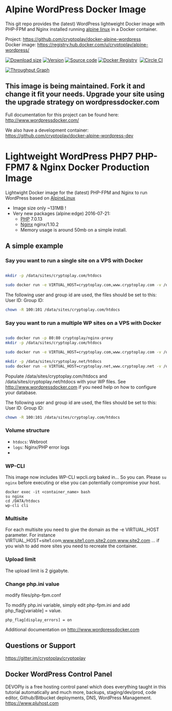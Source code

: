Alpine WordPress Docker Image
=======

This git repo provides the (latest) WordPress lightweight Docker image with PHP-FPM and Nginx installed
running [alpine linux](https://alpinelinux.org/) in a Docker container.

Project:            https://github.com/cryptoplay/docker-alpine-wordpress<br/>
Docker image:       https://registry.hub.docker.com/u/cryptoplay/alpine-wordpress/<br/>

[![Download size](https://images.microbadger.com/badges/image/cryptoplay/alpine-wordpress.svg)](http://microbadger.com/images/cryptoplay/alpine-wordpress "View on microbadger.com")
[![Version](https://images.microbadger.com/badges/version/cryptoplay/alpine-wordpress.svg)](http://microbadger.com/images/cryptoplay/alpine-wordpress "View on microbadger.com")
[![Source code](https://images.microbadger.com/badges/commit/cryptoplay/alpine-wordpress.svg)](http://microbadger.com/images/cryptoplay/alpine-wordpress "View on microbadger.com")
[![Docker Registry](https://img.shields.io/docker/pulls/cryptoplay/alpine-wordpress.svg)](https://registry.hub.docker.com/u/cryptoplay/alpine-wordpress)&nbsp;
[![Circle CI](https://circleci.com/gh/cryptoplay/docker-alpine-wordpress.png?circle-token=e197159ace2c041b79c52be12fc194a1a190d0f0)](https://circleci.com/gh/cryptoplay/docker-alpine-wordpress/tree/master 'View CI builds')

[![Throughput Graph](https://graphs.waffle.io/cryptoplay/docker-alpine-wordpress/throughput.svg)](https://waffle.io/cryptoplay/docker-alpine-wordpress/metrics)


## This image is being maintained. Fork it and change it fit your needs. Upgrade your site using the upgrade strategy on wordpressdocker.com

Full documentation for this project can be found here: http://www.wordpressdocker.com/

We also have a development container: https://github.com/cryptoplay/docker-alpine-wordpress-dev

# Lightweight WordPress PHP7 PHP-FPM7 & Nginx Docker Production Image

Lightwight Docker image for the (latest) PHP-FPM and Nginx to run WordPress based on [AlpineLinux](http://alpinelinux.org)

* Image size only ~131MB !
* Very new packages (alpine:edge) 2016-07-21:
  * [PHP](http://pkgs.alpinelinux.org/package/main/x86/php) 7.0.13
  * [Nginx](http://pkgs.alpinelinux.org/package/main/x86/nginx) nginx/1.10.2
  * Memory usage is around 50mb on a simple install.

## A simple example
### Say you want to run a single site on a VPS with Docker

```bash

mkdir -p /data/sites/cryptoplay.com/htdocs

sudo docker run -e VIRTUAL_HOST=cryptoplay.com,www.cryptoplay.com -v /data/sites/cryptoplay.com:/DATA -p 80:80 cryptoplay/alpine-wordpress

```
The following user and group id are used, the files should be set to this:
User ID:
Group ID:

```bash
chown -R 100:101 /data/sites/cryptoplay.com/htdocs
```

### Say you want to run a multiple WP sites on a VPS with Docker

```bash

sudo docker run -p 80:80 cryptoplay/nginx-proxy
mkdir -p /data/sites/cryptoplay.com/htdocs

sudo docker run -e VIRTUAL_HOST=cryptoplay.com,www.cryptoplay.com -v /data/sites/cryptoplay.com:/DATA cryptoplay/alpine-wordpress

mkdir -p /data/sites/cryptoplay.net/htdocs
sudo docker run -e VIRTUAL_HOST=cryptoplay.net,www.cryptoplay.net -v /data/sites/cryptoplay.net:/DATA cryptoplay/alpine-wordpress
```

Populate /data/sites/cryptoplay.com/htdocs and  /data/sites/cryptoplay.net/htdocs with your WP files. See http://www.wordpressdocker.com if you need help on how to configure your database.

The following user and group id are used, the files should be set to this:
User ID:
Group ID:

```bash
chown -R 100:101 /data/sites/cryptoplay.com/htdocs
```



### Volume structure

* `htdocs`: Webroot
* `logs`: Nginx/PHP error logs
*

### WP-CLI

This image now includes WP-CLI wpcli.org baked in... So you can. Please `su nginx` before executing or else you can potentially compromise your host.

```
docker exec -it <container_name> bash
su nginx
cd /DATA/htdocs
wp-cli cli
```

### Multisite

For each multisite you need to give the domain as the -e VIRTUAL_HOST parameter. For instance VIRTUAL_HOST=site1.com,www.site1.com,site2.com,www.site2.com ... if you wish to add more sites you need to recreate the container.

### Upload limit

The upload limit is 2 gigabyte.

### Change php.ini value
modify files/php-fpm.conf

To modify php.ini variable, simply edit php-fpm.ini and add php_flag[variable] = value.

```
php_flag[display_errors] = on
```

Additional documentation on http://www.wordpressdocker.com

## Questions or Support

https://gitter.im/cryptoplay/cryptoplay

## Docker WordPress Control Panel

DEVOPly is a free hosting control panel which does everything taught in this tutorial automatically and much more, backups, staging/dev/prod, code editor, Github/Bitbucket deployments, DNS, WordPress Management. https://www.pluhost.com
